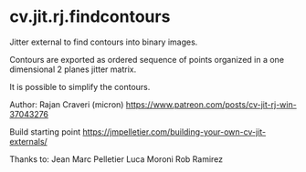 # cv.jit.rj.findcontours
Jitter external to find contours into binary images.

Contours are exported as ordered sequence of points organized in a one dimensional 2 planes jitter matrix.

It is possible to simplify the contours.

Author: Rajan Craveri (micron)
https://www.patreon.com/posts/cv-jit-rj-win-37043276

Build starting point
https://jmpelletier.com/building-your-own-cv-jit-externals/

Thanks to:
Jean Marc Pelletier
Luca Moroni
Rob Ramirez
